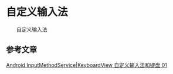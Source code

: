 # 自定义输入法

　　自定义输入法



## 参考文章
[Android InputMethodService|KeyboardView 自定义输入法和键盘 01](https://www.jianshu.com/p/12bcfd8c2c6e)